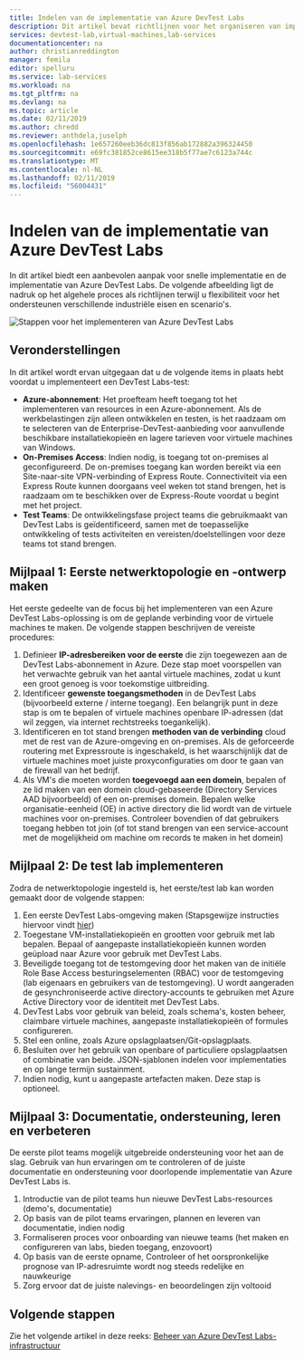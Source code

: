 ```yaml
---
title: Indelen van de implementatie van Azure DevTest Labs
description: Dit artikel bevat richtlijnen voor het organiseren van implementatie van Azure DevTest Labs in uw organisatie.
services: devtest-lab,virtual-machines,lab-services
documentationcenter: na
author: christianreddington
manager: femila
editor: spelluru
ms.service: lab-services
ms.workload: na
ms.tgt_pltfrm: na
ms.devlang: na
ms.topic: article
ms.date: 02/11/2019
ms.author: chredd
ms.reviewer: anthdela,juselph
ms.openlocfilehash: 1e657260eeb36dc813f856ab172882a396324450
ms.sourcegitcommit: e69fc381852ce8615ee318b5f77ae7c6123a744c
ms.translationtype: MT
ms.contentlocale: nl-NL
ms.lasthandoff: 02/11/2019
ms.locfileid: "56004431"
---
```

# <a name="orchestrate-the-implementation-of-azure-devtest-labs"></a>Indelen van de implementatie van Azure DevTest Labs
In dit artikel biedt een aanbevolen aanpak voor snelle implementatie en de implementatie van Azure DevTest Labs. De volgende afbeelding ligt de nadruk op het algehele proces als richtlijnen terwijl u flexibiliteit voor het ondersteunen verschillende industriële eisen en scenario's.

![Stappen voor het implementeren van Azure DevTest Labs](./media/devtest-lab-guidance-orchestrate-implementation/implementation-steps.png)

## <a name="assumptions"></a>Veronderstellingen
In dit artikel wordt ervan uitgegaan dat u de volgende items in plaats hebt voordat u implementeert een DevTest Labs-test:

- **Azure-abonnement**: Het proefteam heeft toegang tot het implementeren van resources in een Azure-abonnement. Als de werkbelastingen zijn alleen ontwikkelen en testen, is het raadzaam om te selecteren van de Enterprise-DevTest-aanbieding voor aanvullende beschikbare installatiekopieën en lagere tarieven voor virtuele machines van Windows.
- **On-Premises Access**: Indien nodig, is toegang tot on-premises al geconfigureerd. De on-premises toegang kan worden bereikt via een Site-naar-site VPN-verbinding of Express Route. Connectiviteit via een Express Route kunnen doorgaans veel weken tot stand brengen, het is raadzaam om te beschikken over de Express-Route voordat u begint met het project.
- **Test Teams**: De ontwikkelingsfase project teams die gebruikmaakt van DevTest Labs is geïdentificeerd, samen met de toepasselijke ontwikkeling of tests activiteiten en vereisten/doelstellingen voor deze teams tot stand brengen.

## <a name="milestone-1-establish-initial-network-topology-and-design"></a>Mijlpaal 1: Eerste netwerktopologie en -ontwerp maken
Het eerste gedeelte van de focus bij het implementeren van een Azure DevTest Labs-oplossing is om de geplande verbinding voor de virtuele machines te maken. De volgende stappen beschrijven de vereiste procedures:

1. Definieer **IP-adresbereiken voor de eerste** die zijn toegewezen aan de DevTest Labs-abonnement in Azure. Deze stap moet voorspellen van het verwachte gebruik van het aantal virtuele machines, zodat u kunt een groot genoeg is voor toekomstige uitbreiding.
2. Identificeer **gewenste toegangsmethoden** in de DevTest Labs (bijvoorbeeld externe / interne toegang). Een belangrijk punt in deze stap is om te bepalen of virtuele machines openbare IP-adressen (dat wil zeggen, via internet rechtstreeks toegankelijk).
3. Identificeren en tot stand brengen **methoden van de verbinding** cloud met de rest van de Azure-omgeving en on-premises. Als de geforceerde routering met Expressroute is ingeschakeld, is het waarschijnlijk dat de virtuele machines moet juiste proxyconfiguraties om door te gaan van de firewall van het bedrijf.
4. Als VM's die moeten worden **toegevoegd aan een domein**, bepalen of ze lid maken van een domein cloud-gebaseerde (Directory Services AAD bijvoorbeeld) of een on-premises domein. Bepalen welke organisatie-eenheid (OE) in active directory die lid wordt van de virtuele machines voor on-premises. Controleer bovendien of dat gebruikers toegang hebben tot join (of tot stand brengen van een service-account met de mogelijkheid om machine om records te maken in het domein)

## <a name="milestone-2-deploy-the-pilot-lab"></a>Mijlpaal 2: De test lab implementeren
Zodra de netwerktopologie ingesteld is, het eerste/test lab kan worden gemaakt door de volgende stappen:

1. Een eerste DevTest Labs-omgeving maken (Stapsgewijze instructies hiervoor vindt [hier](https://github.com/Azure/fta-devops/blob/master/devtest-labs/articles/devtest-labs-walkthrough-it.md))
2. Toegestane VM-installatiekopieën en grootten voor gebruik met lab bepalen. Bepaal of aangepaste installatiekopieën kunnen worden geüpload naar Azure voor gebruik met DevTest Labs.
3. Beveiligde toegang tot de testomgeving door het maken van de initiële Role Base Access besturingselementen (RBAC) voor de testomgeving (lab eigenaars en gebruikers van de testomgeving). U wordt aangeraden de gesynchroniseerde active directory-accounts te gebruiken met Azure Active Directory voor de identiteit met DevTest Labs.
4. DevTest Labs voor gebruik van beleid, zoals schema's, kosten beheer, claimbare virtuele machines, aangepaste installatiekopieën of formules configureren.
5. Stel een online, zoals Azure opslagplaatsen/Git-opslagplaats.
6. Besluiten over het gebruik van openbare of particuliere opslagplaatsen of combinatie van beide. JSON-sjablonen indelen voor implementaties en op lange termijn sustainment.
7. Indien nodig, kunt u aangepaste artefacten maken. Deze stap is optioneel. 

## <a name="milestone-3-documentation-support-learn-and-improve"></a>Mijlpaal 3: Documentatie, ondersteuning, leren en verbeteren
De eerste pilot teams mogelijk uitgebreide ondersteuning voor het aan de slag. Gebruik van hun ervaringen om te controleren of de juiste documentatie en ondersteuning voor doorlopende implementatie van Azure DevTest Labs is.

1. Introductie van de pilot teams hun nieuwe DevTest Labs-resources (demo's, documentatie)
2. Op basis van de pilot teams ervaringen, plannen en leveren van documentatie, indien nodig
3. Formaliseren proces voor onboarding van nieuwe teams (het maken en configureren van labs, bieden toegang, enzovoort)
4. Op basis van de eerste opname, Controleer of het oorspronkelijke prognose van IP-adresruimte wordt nog steeds redelijke en nauwkeurige
5. Zorg ervoor dat de juiste nalevings- en beoordelingen zijn voltooid

## <a name="next-steps"></a>Volgende stappen
Zie het volgende artikel in deze reeks: [Beheer van Azure DevTest Labs-infrastructuur](devtest-lab-guidance-governance-resources.md)
